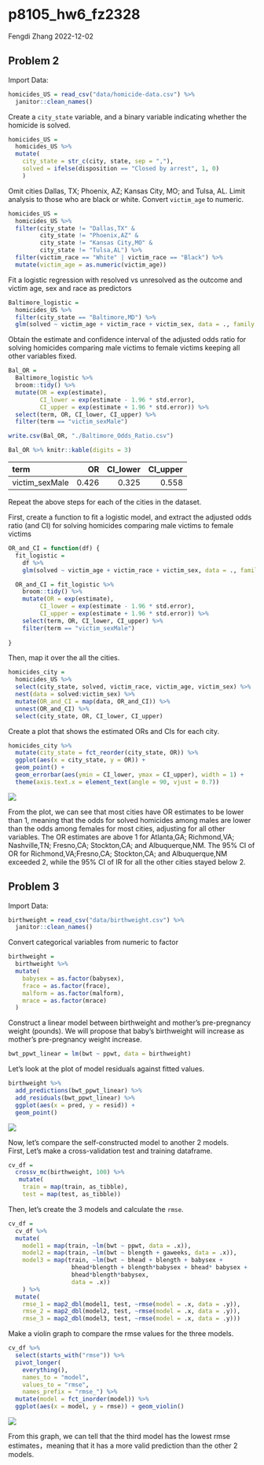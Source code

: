 p8105_hw6_fz2328
================
Fengdi Zhang
2022-12-02

## Problem 2

Import Data:

``` r
homicides_US = read_csv("data/homicide-data.csv") %>% 
  janitor::clean_names() 
```

Create a `city_state` variable, and a binary variable indicating whether
the homicide is solved.

``` r
homicides_US = 
  homicides_US %>% 
  mutate(
    city_state = str_c(city, state, sep = ","),
    solved = ifelse(disposition == "Closed by arrest", 1, 0)
    )
```

Omit cities Dallas, TX; Phoenix, AZ; Kansas City, MO; and Tulsa, AL.
Limit analysis to those who are black or white. Convert `victim_age` to
numeric.

``` r
homicides_US = 
  homicides_US %>% 
  filter(city_state != "Dallas,TX" &
         city_state != "Phoenix,AZ" &
         city_state != "Kansas City,MO" &
         city_state != "Tulsa,AL") %>% 
  filter(victim_race == "White" | victim_race == "Black") %>% 
  mutate(victim_age = as.numeric(victim_age))
```

Fit a logistic regression with resolved vs unresolved as the outcome and
victim age, sex and race as predictors

``` r
Baltimore_logistic = 
  homicides_US %>% 
  filter(city_state == "Baltimore,MD") %>% 
  glm(solved ~ victim_age + victim_race + victim_sex, data = ., family = binomial()) 
```

Obtain the estimate and confidence interval of the adjusted odds ratio
for solving homicides comparing male victims to female victims keeping
all other variables fixed.

``` r
Bal_OR = 
  Baltimore_logistic %>% 
  broom::tidy() %>% 
  mutate(OR = exp(estimate),
         CI_lower = exp(estimate - 1.96 * std.error),
         CI_upper = exp(estimate + 1.96 * std.error)) %>%
  select(term, OR, CI_lower, CI_upper) %>% 
  filter(term == "victim_sexMale") 

write.csv(Bal_OR, "./Baltimore_Odds_Ratio.csv")

Bal_OR %>% knitr::kable(digits = 3)
```

| term           |    OR | CI_lower | CI_upper |
|:---------------|------:|---------:|---------:|
| victim_sexMale | 0.426 |    0.325 |    0.558 |

Repeat the above steps for each of the cities in the dataset.

First, create a function to fit a logistic model, and extract the
adjusted odds ratio (and CI) for solving homicides comparing male
victims to female victims

``` r
OR_and_CI = function(df) {
  fit_logistic = 
    df %>% 
    glm(solved ~ victim_age + victim_race + victim_sex, data = ., family = binomial())

  OR_and_CI = fit_logistic %>% 
    broom::tidy() %>% 
    mutate(OR = exp(estimate),
         CI_lower = exp(estimate - 1.96 * std.error),
         CI_upper = exp(estimate + 1.96 * std.error)) %>%
    select(term, OR, CI_lower, CI_upper) %>% 
    filter(term == "victim_sexMale")
  
}
```

Then, map it over the all the cities.

``` r
homicides_city =   
  homicides_US %>% 
  select(city_state, solved, victim_race, victim_age, victim_sex) %>% 
  nest(data = solved:victim_sex) %>% 
  mutate(OR_and_CI = map(data, OR_and_CI)) %>% 
  unnest(OR_and_CI) %>% 
  select(city_state, OR, CI_lower, CI_upper)
```

Create a plot that shows the estimated ORs and CIs for each city.

``` r
homicides_city %>% 
  mutate(city_state = fct_reorder(city_state, OR)) %>%  
  ggplot(aes(x = city_state, y = OR)) + 
  geom_point() +
  geom_errorbar(aes(ymin = CI_lower, ymax = CI_upper), width = 1) + 
  theme(axis.text.x = element_text(angle = 90, vjust = 0.7))
```

![](p8105_hw6_fz2328_files/figure-gfm/unnamed-chunk-8-1.png)<!-- -->

From the plot, we can see that most cities have OR estimates to be lower
than 1, meaning that the odds for solved homicides among males are lower
than the odds among females for most cities, adjusting for all other
variables. The OR estimates are above 1 for Atlanta,GA; Richmond,VA;
Nashville,TN; Fresno,CA; Stockton,CA; and Albuquerque,NM. The 95% CI of
OR for Richmond,VA;Fresno,CA; Stockton,CA; and Albuquerque,NM exceeded
2, while the 95% CI of IR for all the other cities stayed below 2.

## Problem 3

Import Data:

``` r
birthweight = read_csv("data/birthweight.csv") %>% 
  janitor::clean_names() 
```

Convert categorical variables from numeric to factor

``` r
birthweight = 
  birthweight %>% 
  mutate(
    babysex = as.factor(babysex),
    frace = as.factor(frace),
    malform = as.factor(malform),
    mrace = as.factor(mrace)
  )
```

Construct a linear model between birthweight and mother’s pre-pregnancy
weight (pounds). We will propose that baby’s birthweight will increase
as mother’s pre-pregnancy weight increase.

``` r
bwt_ppwt_linear = lm(bwt ~ ppwt, data = birthweight)
```

Let’s look at the plot of model residuals against fitted values.

``` r
birthweight %>% 
  add_predictions(bwt_ppwt_linear) %>%
  add_residuals(bwt_ppwt_linear) %>% 
  ggplot(aes(x = pred, y = resid)) + 
  geom_point()
```

![](p8105_hw6_fz2328_files/figure-gfm/unnamed-chunk-12-1.png)<!-- -->

Now, let’s compare the self-constructed model to another 2 models.  
First, Let’s make a cross-validation test and training dataframe.

``` r
cv_df = 
  crossv_mc(birthweight, 100) %>% 
   mutate(
    train = map(train, as_tibble),
    test = map(test, as_tibble))
```

Then, let’s create the 3 models and calculate the `rmse`.

``` r
cv_df = 
  cv_df %>% 
  mutate(
    model1 = map(train, ~lm(bwt ~ ppwt, data = .x)),
    model2 = map(train, ~lm(bwt ~ blength + gaweeks, data = .x)),
    model3 = map(train, ~lm(bwt ~ bhead + blength + babysex + 
                  bhead*blength + blength*babysex + bhead* babysex +
                  bhead*blength*babysex, 
                  data = .x))
    ) %>% 
  mutate(
    rmse_1 = map2_dbl(model1, test, ~rmse(model = .x, data = .y)),
    rmse_2 = map2_dbl(model2, test, ~rmse(model = .x, data = .y)),
    rmse_3 = map2_dbl(model3, test, ~rmse(model = .x, data = .y)))
```

Make a violin graph to compare the rmse values for the three models.

``` r
cv_df %>% 
  select(starts_with("rmse")) %>% 
  pivot_longer(
    everything(),
    names_to = "model", 
    values_to = "rmse",
    names_prefix = "rmse_") %>% 
  mutate(model = fct_inorder(model)) %>% 
  ggplot(aes(x = model, y = rmse)) + geom_violin()
```

![](p8105_hw6_fz2328_files/figure-gfm/unnamed-chunk-15-1.png)<!-- -->

From this graph, we can tell that the third model has the lowest rmse
estimates，meaning that it has a more valid prediction than the other 2
models.
